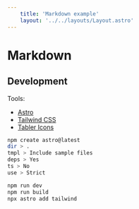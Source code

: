 ```yaml
---
    title: 'Markdown example'
    layout: '../../layouts/Layout.astro'
---
```


# Markdown

## Development

Tools:

- [Astro](https://astro.build/)
- [Tailwind CSS](https://tailwindcss.com/)
- [Tabler Icons](https://tablericons.com/)

```bash
npm create astro@latest
dir > .
tmpl > Include sample files
deps > Yes
ts > No
use > Strict

npm run dev
npm run build
npx astro add tailwind
```
